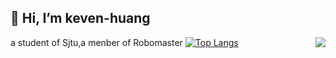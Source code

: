 👋 Hi, I’m keven-huang
----------------------
a student of Sjtu,a menber of Robomaster
<img align="right" src="https://github-readme-stats.vercel.app/api?username=keven-huang&show_icons=true&icon_color=CE1D2D&text_color=718096&bg_color=ffffff&hide_title=true" />
[![Top Langs](https://github-readme-stats.vercel.app/api/top-langs/?username=keven-huang&layout=compact)](https://github.com/anuraghazra/github-readme-stats)
